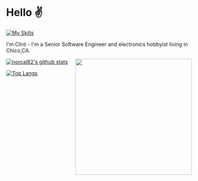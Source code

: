 <!-- <p align="center">
  <img width="256" src="https://lh6.googleusercontent.com/y4i7qnzUh0QGJh8ZxEhvFTt4hAToi2nlscITPERoCLF1zNNwwnmpwk9OURb0ojEntzNAeYlo61zLSw72L5Ol=w1920-h937"></img>
</p> -->

# Hello :v: 

[![My Skills](https://skillicons.dev/icons?i=js,nodejs,ruby,rails,arduino,html,css,sass,linux)](https://skillicons.dev) 

I'm Clint - I'm a Senior Software Engineer and electronics hobbyist living in Chico,CA.

<img align="right" width="316px" src="https://bettiga.dev/globe?city=chico&state=ca&format=imagery"></img>

[![norcal82's github stats](https://github-readme-stats.vercel.app/api?username=norcal82&count_private=true&show_icons=true&theme=vue)](https://github.com/norcal82/github-readme-stats) 

[![Top Langs](https://github-readme-stats.vercel.app/api/top-langs/?username=norcal82&layout=compact)](https://github.com/norcal82/github-readme-stats)

